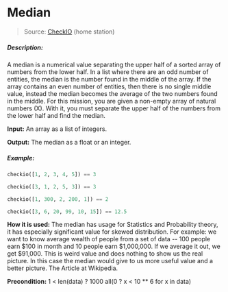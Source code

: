 # Median
> Source: [CheckIO](http://www.checkio.org/) (home station)

##### Description:
A median is a numerical value separating the upper half of a sorted array of numbers from the lower half. In a list where there are an odd number of entities, the median is the number found in the middle of the array. If the array contains an even number of entities, then there is no single middle value, instead the median becomes the average of the two numbers found in the middle. For this mission, you are given a non-empty array of natural numbers (X). With it, you must separate the upper half of the numbers from the lower half and find the median.

**Input:** An array as a list of integers.

**Output:** The median as a float or an integer.

##### Example:
```python
checkio([1, 2, 3, 4, 5]) == 3

checkio([3, 1, 2, 5, 3]) == 3

checkio([1, 300, 2, 200, 1]) == 2

checkio([3, 6, 20, 99, 10, 15]) == 12.5
```

**How it is used:** The median has usage for Statistics and Probability theory, it has especially significant value for skewed distribution. For example: we want to know average wealth of people from a set of data -- 100 people earn $100 in month and 10 people earn $1,000,000. If we average it out, we get $91,000. This is weird value and does nothing to show us the real picture. In this case the median would give to us more useful value and a better picture. The Article at Wikipedia.

**Precondition:**
1 < len(data) ? 1000
all(0 ? x < 10 ** 6 for x in data)